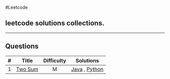 #Leetcode
## leetcode solutions collections.
---

## Questions
| # | Title | Difficulty | Solutions |
|:-:|:-----:|:----------:|:-------------:|
| 1 | [Two Sum](https://oj.leetcode.com/problems/two-sum/) | M | [Java](./java/1_two_sum.java) , [Python]() |

